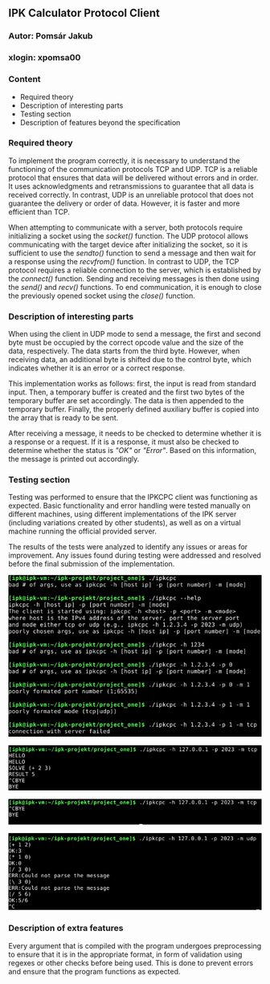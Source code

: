 ## IPK Calculator Protocol Client

### Autor: Pomsár Jakub

### xlogin: xpomsa00
### Content
- Required theory
- Description of interesting parts 
- Testing section
- Description of features beyond the specification

### Required theory
To implement the program correctly, it is necessary to understand the functioning of the communication protocols TCP and UDP. TCP is a reliable protocol that ensures that data will be delivered without errors and in order. It uses acknowledgments and retransmissions to guarantee that all data is received correctly. In contrast, UDP is an unreliable protocol that does not guarantee the delivery or order of data. However, it is faster and more efficient than TCP. 

When attempting to communicate with a server, both protocols require initializing a socket using the *socket()* function. The UDP protocol allows communicating with the target device after initializing the socket, so it is sufficient to use the *sendto()* function to send a message and then wait for a response using the *recvfrom()* function. In contrast to UDP, the TCP protocol requires a reliable connection to the server, which is established by the *connect()* function. Sending and receiving messages is then done using the *send()* and *recv()* functions. To end communication, it is enough to close the previously opened socket using the *close()* function.
### Description of interesting parts 
When using the client in UDP mode to send a message, the first and second byte must be occupied by the correct opcode value and the size of the data, respectively. The data starts from the third byte. However, when receiving data, an additional byte is shifted due to the control byte, which indicates whether it is an error or a correct response.

This implementation works as follows: first, the input is read from standard input. Then, a temporary buffer is created and the first two bytes of the temporary buffer are set accordingly. The data is then appended to the temporary buffer. Finally, the properly defined auxiliary buffer is copied into the array that is ready to be sent.

After receiving a message, it needs to be checked to determine whether it is a response or a request. If it is a response, it must also be checked to determine whether the status is *"OK"* or *"Error"*. Based on this information, the message is printed out accordingly.

### Testing section
Testing was performed to ensure that the IPKCPC client was functioning as expected. Basic functionality and error handling were tested manually on different machines, using different implementations of the IPK server (including variations created by other students), as well as on a virtual machine running the official provided server. 

The results of the tests were analyzed to identify any issues or areas for improvement. Any issues found during testing were addressed and resolved before the final submission of the implementation.
<br>

![test0](tests/bad_args.png)
<br>

![test1](tests/correct_tcp.png)
<br>

![test2](tests/ctrl%2Bc_tcp.png)
<br>

![test3](tests/correct_udp.png)
### Description of extra features
Every argument that is compiled with the program undergoes preprocessing to ensure that it is in the appropriate format, in form of validation  using regexes or other checks before being used. This is done to prevent errors and ensure that the program functions as expected.